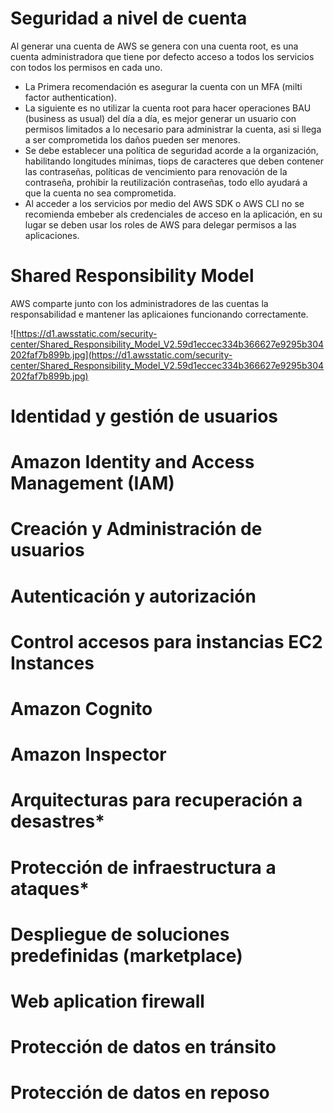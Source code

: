 # Seguridad a nivel de cuenta
Al generar una cuenta de AWS se genera con una cuenta root, es una cuenta administradora que tiene por defecto acceso a todos los servicios con todos los permisos en cada uno.

- La Primera recomendación es asegurar la cuenta con un MFA (milti factor authentication).
- La siguiente es no utilizar la cuenta root para hacer operaciones BAU (business as usual) del día a día, es mejor generar un usuario con permisos limitados a lo necesario para administrar la cuenta, asi si llega a ser comprometida los daños pueden ser menores.
- Se debe establecer una política de seguridad acorde a la organización, habilitando longitudes mínimas, tiops de caracteres que deben contener las contraseñas, políticas de vencimiento para renovación de la contraseña, prohibir la reutilización contraseñas, todo ello ayudará a que la cuenta no sea comprometida.
- Al acceder a los servicios por medio del AWS SDK o AWS CLI no se recomienda embeber als credenciales de acceso en la aplicación, en su lugar se deben usar los roles de AWS para delegar permisos a las aplicaciones.



# Shared Responsibility Model

AWS comparte junto con los administradores de las cuentas la responsabilidad e mantener las aplicaiones funcionando correctamente.

![https://d1.awsstatic.com/security-center/Shared_Responsibility_Model_V2.59d1eccec334b366627e9295b304202faf7b899b.jpg](https://d1.awsstatic.com/security-center/Shared_Responsibility_Model_V2.59d1eccec334b366627e9295b304202faf7b899b.jpg)



# Identidad y gestión de usuarios
# Amazon Identity and Access Management (IAM)
# Creación y Administración de usuarios
# Autenticación y autorización
# Control accesos para instancias EC2 Instances
# Amazon Cognito
# Amazon Inspector
# Arquitecturas para recuperación a desastres*
# Protección de infraestructura a ataques*
# Despliegue de soluciones predefinidas (marketplace)
# Web aplication firewall

# Protección de datos en tránsito

# Protección de datos en reposo